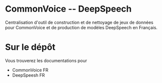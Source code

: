 CommonVoice -- DeepSpeech
=========================

Centralisation d'outil de construction et de nettoyage de jeux de données pour
CommonVoice et de production de modèles DeepSpeech en Français.


# Sur le dépôt

Vous trouverez les documentations pour

- CommonVoice FR
- DeepSpeesh FR 

